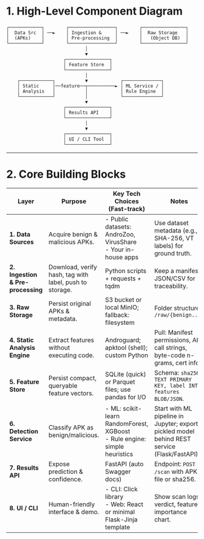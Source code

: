 # 1. High-Level Component Diagram

```text
┌────────────┐        ┌─────────────────┐        ┌────────────────┐
│  Data Src  │ ──►    │ Ingestion &     │ ──►    │  Raw Storage   │
│  (APKs)    │        │ Pre-processing  │        │   (Object DB)  │
└────────────┘        └─────────────────┘        └────────────────┘
                             │
                             ▼
                     ┌────────────────┐
                     │ Feature Store  │
                     └────────────────┘
                             │
    ┌────────────┐           ▼            ┌──────────────┐
    │ Static     │──feature──┬──────────► │ ML Service / │
    │ Analysis   │           │            │ Rule Engine  │
    └────────────┘           │            └──────────────┘
                             ▼
                     ┌────────────────┐
                     │ Results API    │
                     └────────────────┘
                             │
                             ▼
                     ┌────────────────┐
                     │ UI / CLI Tool  │
                     └────────────────┘
```

---

# 2. Core Building Blocks

| Layer                          | Purpose                                        | Key Tech Choices (Fast-track)                                                             | Notes                                                                 |
|-------------------------------|------------------------------------------------|--------------------------------------------------------------------------------------------|-----------------------------------------------------------------------|
| **1. Data Sources**           | Acquire benign & malicious APKs.              | - Public datasets: AndroZoo, VirusShare<br>- Your in-house apps                           | Use dataset metadata (e.g., SHA-256, VT labels) for ground truth.     |
| **2. Ingestion & Pre-processing** | Download, verify hash, tag with label, push to storage. | Python scripts + requests + tqdm                                                          | Keep a manifest JSON/CSV for traceability.                            |
| **3. Raw Storage**            | Persist original APKs & metadata.             | S3 bucket or local MinIO; fallback: filesystem                                            | Folder structure: `/raw/{benign...}`                                  |
| **4. Static Analysis Engine** | Extract features without executing code.     | Androguard; apktool (shell); custom Python                                                | Pull: Manifest permissions, API call strings, byte-code n-grams, cert info. |
| **5. Feature Store**          | Persist compact, queryable feature vectors.   | SQLite (quick) or Parquet files; use pandas for I/O                                       | Schema: `sha256 TEXT PRIMARY KEY, label INT, features BLOB/JSON`.     |
| **6. Detection Service**      | Classify APK as benign/malicious.            | - ML: scikit-learn RandomForest, XGBoost<br>- Rule engine: simple heuristics              | Start with ML pipeline in Jupyter; export pickled model behind REST service (Flask/FastAPI). |
| **7. Results API**            | Expose prediction & confidence.              | FastAPI (auto Swagger docs)                                                               | Endpoint: `POST /scan` with APK file or sha256.                       |
| **8. UI / CLI**               | Human-friendly interface & demo.             | - CLI: Click library<br>- Web: React or minimal Flask-Jinja template                      | Show scan logs, verdict, feature importance chart.                    |
